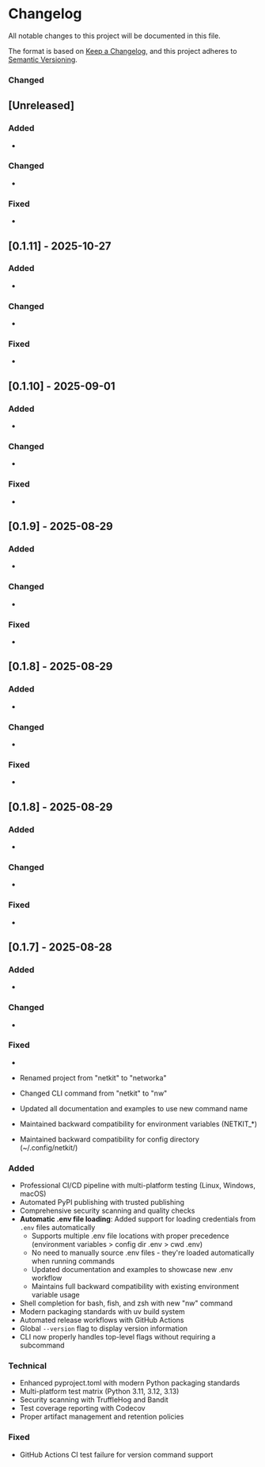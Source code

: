 # Changelog

All notable changes to this project will be documented in this file.

The format is based on [Keep a Changelog](https://keepachangelog.com/en/1.0.0/),
and this project adheres to [Semantic Versioning](https://semver.org/spec/v2.0.0.html).

### Changed

## [Unreleased]

### Added
-

### Changed
-

### Fixed
-


## [0.1.11] - 2025-10-27

### Added
-

### Changed
-

### Fixed
-


## [0.1.10] - 2025-09-01

### Added
-

### Changed
-

### Fixed
-


## [0.1.9] - 2025-08-29

### Added
-

### Changed
-

### Fixed
-


## [0.1.8] - 2025-08-29

### Added
-

### Changed
-

### Fixed
-


## [0.1.8] - 2025-08-29

### Added
-

### Changed
-

### Fixed
-


## [0.1.7] - 2025-08-28

### Added
-

### Changed
-

### Fixed
-


- Renamed project from "netkit" to "networka"
- Changed CLI command from "netkit" to "nw"
- Updated all documentation and examples to use new command name
- Maintained backward compatibility for environment variables (NETKIT\_\*)
- Maintained backward compatibility for config directory (~/.config/netkit/)

### Added

- Professional CI/CD pipeline with multi-platform testing (Linux, Windows, macOS)
- Automated PyPI publishing with trusted publishing
- Comprehensive security scanning and quality checks
- **Automatic .env file loading**: Added support for loading credentials from `.env` files automatically
  - Supports multiple .env file locations with proper precedence (environment variables > config dir .env > cwd .env)
  - No need to manually source .env files - they're loaded automatically when running commands
  - Updated documentation and examples to showcase new .env workflow
  - Maintains full backward compatibility with existing environment variable usage
- Shell completion for bash, fish, and zsh with new "nw" command
- Modern packaging standards with uv build system
- Automated release workflows with GitHub Actions
- Global `--version` flag to display version information
- CLI now properly handles top-level flags without requiring a subcommand

### Technical

- Enhanced pyproject.toml with modern Python packaging standards
- Multi-platform test matrix (Python 3.11, 3.12, 3.13)
- Security scanning with TruffleHog and Bandit
- Test coverage reporting with Codecov
- Proper artifact management and retention policies

### Fixed

- GitHub Actions CI test failure for version command support
